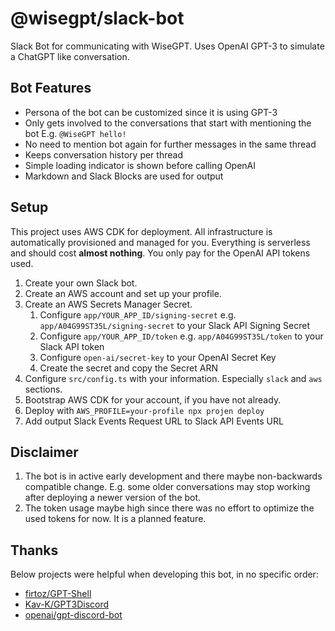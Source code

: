 # @wisegpt/slack-bot

Slack Bot for communicating with WiseGPT. Uses OpenAI GPT-3 to simulate a ChatGPT like conversation.

## Bot Features

- Persona of the bot can be customized since it is using GPT-3
- Only gets involved to the conversations that start with mentioning the bot E.g. `@WiseGPT hello!`
- No need to mention bot again for further messages in the same thread
- Keeps conversation history per thread
- Simple loading indicator is shown before calling OpenAI
- Markdown and Slack Blocks are used for output

## Setup

This project uses AWS CDK for deployment. All infrastructure is automatically provisioned and managed for you. Everything is serverless and should cost **almost nothing**. You only pay for the OpenAI API tokens used.

1. Create your own Slack bot.
2. Create an AWS account and set up your profile.
3. Create an AWS Secrets Manager Secret.
   1. Configure `app/YOUR_APP_ID/signing-secret` e.g. `app/A04G99ST35L/signing-secret` to your Slack API Signing Secret
   2. Configure `app/YOUR_APP_ID/token` e.g. `app/A04G99ST35L/token` to your Slack API token
   3. Configure `open-ai/secret-key` to your OpenAI Secret Key
   4. Create the secret and copy the Secret ARN
4. Configure `src/config.ts` with your information. Especially `slack` and `aws` sections.
5. Bootstrap AWS CDK for your account, if you have not already.
6. Deploy with `AWS_PROFILE=your-profile npx projen deploy`
7. Add output Slack Events Request URL to Slack API Events URL

## Disclaimer

1. The bot is in active early development and there maybe non-backwards compatible change. E.g. some older conversations may stop working after deploying a newer version of the bot.
2. The token usage maybe high since there was no effort to optimize the used tokens for now. It is a planned feature.

## Thanks

Below projects were helpful when developing this bot, in no specific order:

- [firtoz/GPT-Shell](https://github.com/firtoz/GPT-Shell)
- [Kav-K/GPT3Discord](https://github.com/Kav-K/GPT3Discord)
- [openai/gpt-discord-bot](https://github.com/openai/gpt-discord-bot)